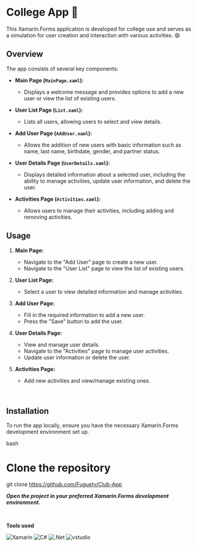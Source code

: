 # College App 📱

This Xamarin.Forms application is developed for college use and serves as a simulation for user creation and interaction with various activities. 😄

## Overview

The app consists of several key components: 

- **Main Page (`MainPage.xaml`):**
  - Displays a welcome message and provides options to add a new user or view the list of existing users.

- **User List Page (`List.xaml`):**
  - Lists all users, allowing users to select and view details.

- **Add User Page (`AddUser.xaml`):**
  - Allows the addition of new users with basic information such as name, last name, birthdate, gender, and partner status.

- **User Details Page (`UserDetails.xaml`):**
  - Displays detailed information about a selected user, including the ability to manage activities, update user information, and delete the user.

- **Activities Page (`Activities.xaml`):**
  - Allows users to manage their activities, including adding and removing activities.

## Usage

1. **Main Page:**
   - Navigate to the "Add User" page to create a new user.
   - Navigate to the "User List" page to view the list of existing users.

2. **User List Page:**
   - Select a user to view detailed information and manage activities.

3. **Add User Page:**
   - Fill in the required information to add a new user.
   - Press the "Save" button to add the user.

4. **User Details Page:**
   - View and manage user details.
   - Navigate to the "Activities" page to manage user activities.
   - Update user information or delete the user.

5. **Activities Page:**
   - Add new activities and view/manage existing ones.

<br>

## Installation

To run the app locally, ensure you have the necessary Xamarin.Forms development environment set up.

bash
# Clone the repository
git clone https://github.com/Fuguety/Club-App

_**Open the project in your preferred Xamarin.Forms development environment.**_

<br>

**Tools used**

![Xamarin](https://img.shields.io/badge/Xamarin-3199DC?style=for-the-badge&logo=xamarin&logoColor=white)
![C#](https://img.shields.io/badge/C%23-239120?style=for-the-badge&logo=c-sharp&logoColor=white)
![.Net](https://img.shields.io/badge/.NET-5C2D91?style=for-the-badge&logo=.net&logoColor=white)
![vstudio](https://img.shields.io/badge/Visual_Studio-5C2D91?style=for-the-badge&logo=visual%20studio&logoColor=white)

